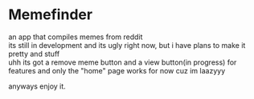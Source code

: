 # Memefinder

an app that compiles memes from reddit\
its still in development and its ugly right now, but i have plans to make it pretty and stuff\
uhh its got a remove meme button and a view button(in progress) for features and only the "home" page works for now cuz im laazyyy

anyways enjoy it.
